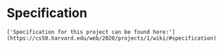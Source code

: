 # Specification

    ['Specification for this project can be found here:'](https://cs50.harvard.edu/web/2020/projects/1/wiki/#specification)